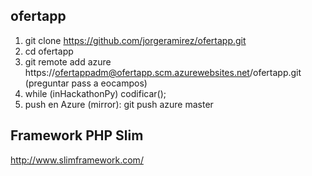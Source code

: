 ## ofertapp

1. git clone https://github.com/jorgeramirez/ofertapp.git
2. cd ofertapp
3. git remote add azure https://ofertappadm@ofertapp.scm.azurewebsites.net/ofertapp.git (preguntar pass a eocampos)
4. while (inHackathonPy) codificar();
5. push en Azure (mirror): git push azure master

## Framework PHP Slim

http://www.slimframework.com/
